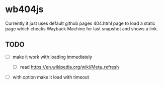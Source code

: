 # wb404js

Currently it just uses default github pages 404.html page to load a static
page which checks Wayback Machine for last snapshot and shows a link.

## TODO

- [ ] make it work with loading immediately
    - [ ] read https://en.wikipedia.org/wiki/Meta_refresh
- [ ] with option make it load with timeout

